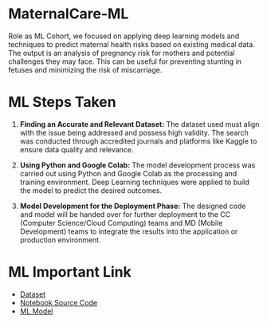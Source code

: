 # MaternalCare-ML
Role as ML Cohort, we focused on applying deep learning models and techniques to predict maternal health risks based on existing medical data. The output is an analysis of pregnancy risk for mothers and potential challenges they may face. This can be useful for preventing stunting in fetuses and minimizing the risk of miscarriage.

# ML Steps Taken
1. **Finding an Accurate and Relevant Dataset:**
The dataset used must align with the issue being addressed and possess high validity. The search was conducted through accredited journals and platforms like Kaggle to ensure data quality and relevance.  

3. **Using Python and Google Colab:**  The model development process was carried out using Python and Google Colab as the processing and training environment. Deep Learning techniques were applied to build the model to predict the desired outcomes.  

4. **Model Development for the Deployment Phase:**  The designed code and model will be handed over for further deployment to the CC (Computer Science/Cloud Computing) teams and MD (Mobile Development) teams to integrate the results into the application or production environment.

# ML Important Link
- [Dataset](https://github.com/naabilanayara/MaternalCare-ML/blob/main/Maternal%20Health%20Risk%20Data%20Set.csv)
- [Notebook Source Code](https://colab.research.google.com/drive/1uZf09TvZCuwCN3oHwqCSkFCE-ZViNedT?usp=sharing#scrollTo=OcRSpOs0MDza)
- [ML Model](https://github.com/naabilanayara/MaternalCare-ML/blob/main/maternal_risk_model.h5)
